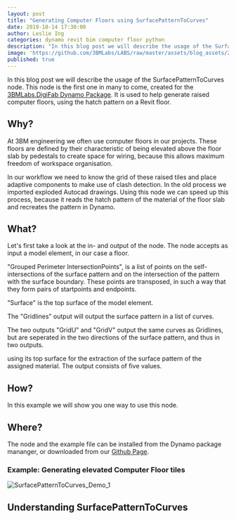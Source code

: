 ```yaml
---
layout: post
title: "Generating Computer Floors using SurfacePatternToCurves"
date: 2019-10-14 17:30:00
author: Leslie Ing
categories: dynamo revit bim computer floor python
description: "In this blog post we will describe the usage of the SurfacePatternToCurves node"
image: 'https://github.com/3BMLabs/LABS/raw/master/assets/blog_assets/2019-10-01/SurfacePatternToCurves_Demo_1.gif' 
published: true
---
```


In this blog post we will describe the usage of the SurfacePatternToCurves node. This node is the first one in many to come, created for the  [3BMLabs.DigiFab Dynamo Package](https://github.com/3BMLabs/.DigiFab "3BMLabs.DigiFab repository"). It is used to help generate raised computer floors, using the hatch pattern on a Revit floor.

## Why?

At 3BM engineering we often use computer floors in our projects. These floors are defined by their characteristic of being elevated above the floor slab by pedestals to create space for wiring, because this allows maximum freedom of workspace organisation. 

In our workflow we need to know the grid of these raised tiles and place adaptive components to make use of clash detection. In the old process we imported exploded Autocad drawings. Using this node we can speed up this process, because it reads the hatch pattern of the material of the floor slab and recreates the pattern in Dynamo.

## What?

Let's first take a look at the in- and output of the node. The node accepts as input a model element, in our case a floor.

"Grouped Perimeter IntersectionPoints", is a list of points on the self-intersections of the surface pattern and on the intersection of the pattern with the surface boundary. These points are transposed, in such a way that they form pairs of startpoints and endpoints.

"Surface" is the top surface of the model element.

The "Gridlines" output will output the surface pattern in a list of curves.

The two outputs "GridU" and "GridV" output the same curves as Gridlines, but are seperated in the two directions of the surface pattern, and thus in two outputs.



using its top surface for the extraction of the surface pattern of the assigned material. The output consists of five values. 


## How?

In this example we will show you one way to use this node. 

## Where?

The node and the example file can be installed from the Dynamo package mananger, or downloaded from our [Github Page](https://github.com/3BMLabs/.DigiFab "3BMLabs.DigiFab repository").

### Example: Generating elevated Computer Floor tiles

![SurfacePatternToCurves_Demo_1](https://github.com/3BMLabs/LABS/raw/master/assets/blog_assets/2019-10-01/SurfacePatternToCurves_Demo_1.gif)

## Understanding SurfacePatternToCurves

